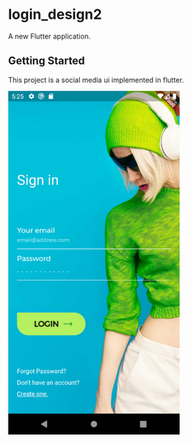 # login_design2


A new Flutter application.

## Getting Started

This project is a social media ui implemented in flutter.<br/>

<img src="github/Screenshot1.png" width="350">